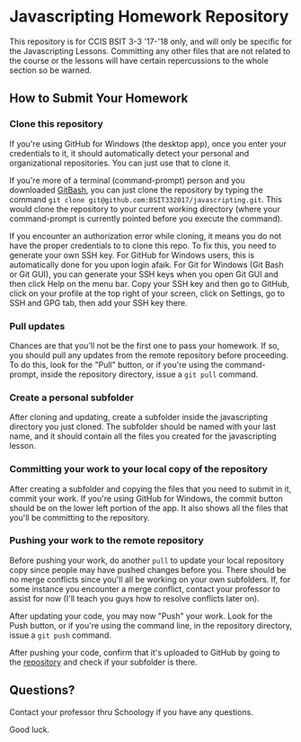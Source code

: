 # Javascripting Homework Repository

This repository is for CCIS BSIT 3-3 '17-'18 only, and will only be specific for the Javascripting Lessons. Committing any other files that are not related to the course or the lessons will have certain repercussions to the whole section so be warned.

## How to Submit Your Homework

### Clone this repository

If you're using GitHub for Windows (the desktop app), once you enter your credentials to it, it should automatically detect your personal and organizational repositories. You can just use that to clone it.

If you're more of a terminal (command-prompt) person and you downloaded [GitBash](https://git-for-windows.github.io/), you can just clone the repository by typing the command `git clone git@github.com:BSIT332017/javascripting.git`. This would clone the repository to your current working directory (where your command-prompt is currently pointed before you execute the command).

If you encounter an authorization error while cloning, it means you do not have the proper credentials to to clone this repo. To fix this, you need to generate your own SSH key. For GitHub for Windows users, this is automatically done for you upon login afaik. For Git for Windows (Git Bash or Git GUI), you can generate your SSH keys when you open Git GUI and then click Help on the menu bar. Copy your SSH key and then go to GitHub, click on your profile at the top right of your screen, click on Settings, go to SSH and GPG tab, then add your SSH key there.

### Pull updates

Chances are that you'll not be the first one to pass your homework. If so, you should pull any updates from the remote repository before proceeding. To do this, look for the "Pull" button, or if you're using the command-prompt, inside the repository directory, issue a `git pull` command.

### Create a personal subfolder

After cloning and updating, create a subfolder inside the javascripting directory you just cloned. The subfolder should be named with your last name, and it should contain all the files you created for the javascripting lesson.

### Committing your work to your local copy of the repository

After creating a subfolder and copying the files that you need to submit in it, commit your work. If you're using GitHub for Windows, the commit button should be on the lower left portion of the app. It also shows all the files that you'll be committing to the repository.

### Pushing your work to the remote repository

Before pushing your work, do another `pull` to update your local repository copy since people may have pushed changes before you. There should be no merge conflicts since you'll all be working on your own subfolders. If, for some instance you encounter a merge conflict, contact your professor to assist for now (I'll teach you guys how to resolve conflicts later on).

After updating your code, you may now "Push" your work. Look for the Push button, or if you're using the command line, in the repository directory, issue a `git push` command.

After pushing your code, confirm that it's uploaded to GitHub by going to the [repository](https://github.com/BSIT332017/javascripting) and check if your subfolder is there.

## Questions?

Contact your professor thru Schoology if you have any questions.

Good luck.